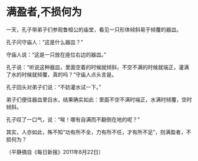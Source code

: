 # 满盈者,不损何为

一天，孔子带弟子们参观鲁桓公的庙堂，看见一只形体倾斜易于倾覆的器皿。 

孔子问守庙人：“这是什么器皿？” 

守庙人说：“这是一只放在座位右边的器皿。” 

孔子说：“听说这种器皿，里面空着的时候就倾斜，不空不满的时候就端正，灌满了水的时候就倾覆，真的吗？”守庙人点头言是。 

孔子回头对弟子们说：“不妨灌水试一下。” 

弟子们便往器皿里舀水，结果确实如此：里面不空不满时端正，水满时倾覆，空时倾斜。 

孔子叹了一口气，说：“唉！哪有自满而不翻倒在地的呢？” 

其实，人亦如此，殊不知“功有所不全，力有所不任，才有所不足”，则满盈者，不损何为？ 

（平静摘自《每日新报》2011年8月22日）